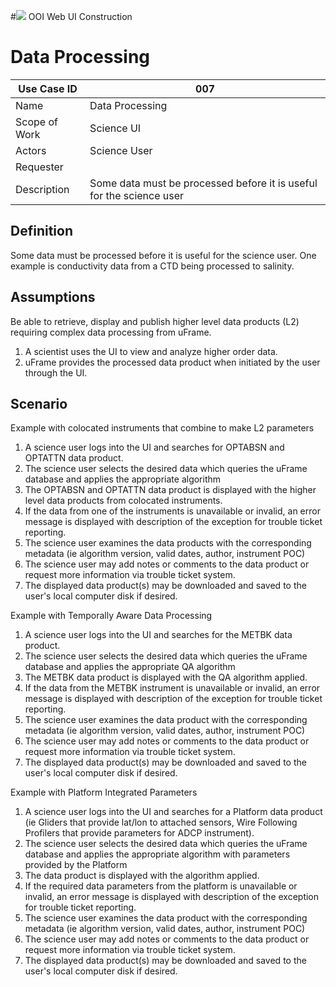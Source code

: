#![](http://www.rpsgroup.com/images/2012-specific/RPSlogo.aspx) OOI Web UI Construction 
# Data Processing

| Use Case ID | 007 |
| --- | --- |
| Name | Data Processing |
| Scope of Work | Science UI |
| Actors | Science User |
| Requester |  |
| Description | Some data must be processed before it is useful for the science user |

## Definition
Some data must be processed before it is useful for the science user.  One example is conductivity data from a CTD being processed to salinity.

## Assumptions
Be able to retrieve, display and publish higher level data products (L2) requiring complex data processing from uFrame.

1. A scientist uses the UI to view and analyze higher order data.
2. uFrame provides the processed data product when initiated by the user through the UI.

## Scenario
Example with colocated instruments that combine to make L2 parameters
1. A science user logs into the UI and searches for OPTABSN and OPTATTN data product.
2. The science user selects the desired data which queries the uFrame database and applies the appropriate algorithm
3. The OPTABSN and OPTATTN data product is displayed with the higher level data products from colocated instruments.
4. If the data from one of the instruments is unavailable or invalid, an error message is displayed with description of the exception for trouble ticket reporting.
5. The science user examines the data products with the corresponding metadata (ie algorithm version, valid dates, author, instrument POC)
6. The science user may add notes or comments to the data product or request more information via trouble ticket system.
7. The displayed data product(s) may be downloaded and saved to the user's local computer disk if desired. 

Example with Temporally Aware Data Processing
1. A science user logs into the UI and searches for the METBK data product.
2. The science user selects the desired data which queries the uFrame database and applies the appropriate QA algorithm
3. The METBK data product is displayed with the QA algorithm applied.
4. If the data from the METBK instrument is unavailable or invalid, an error message is displayed with description of the exception for trouble ticket reporting.
5. The science user examines the data product with the corresponding metadata (ie algorithm version, valid dates, author, instrument POC)
6. The science user may add notes or comments to the data product or request more information via trouble ticket system.
7. The displayed data product(s) may be downloaded and saved to the user's local computer disk if desired. 

Example with Platform Integrated Parameters
1. A science user logs into the UI and searches for a Platform data product (ie Gliders that provide lat/lon to attached sensors, Wire Following Profilers that provide parameters for ADCP instrument).
2. The science user selects the desired data which queries the uFrame database and applies the appropriate algorithm with parameters provided by the Platform
3. The data product is displayed with the algorithm applied.
4. If the required data parameters from the platform is unavailable or invalid, an error message is displayed with description of the exception for trouble ticket reporting.
5. The science user examines the data product with the corresponding metadata (ie algorithm version, valid dates, author, instrument POC)
6. The science user may add notes or comments to the data product or request more information via trouble ticket system.
7. The displayed data product(s) may be downloaded and saved to the user's local computer disk if desired. 



